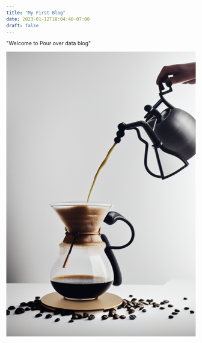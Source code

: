 ```yaml
---
title: "My First Blog"
date: 2023-01-12T18:04:48-07:00
draft: false
---
```


"Welcome to Pour over data blog"


![pour_over_coffee](../../images/pour-over-data-data-filtering-coffee-342659152.png 'coffee')